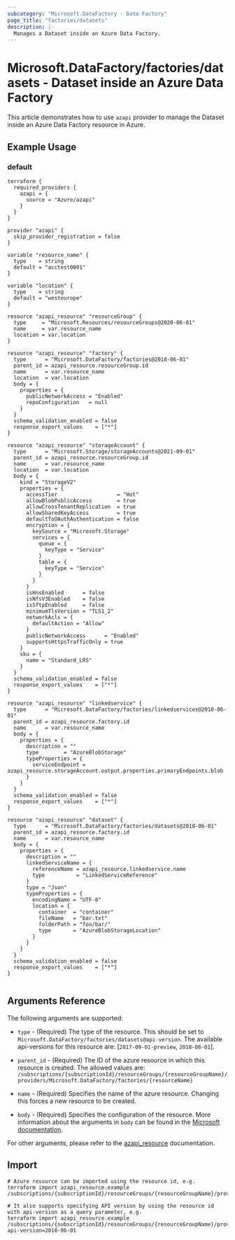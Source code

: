 ```yaml
---
subcategory: "Microsoft.DataFactory - Data Factory"
page_title: "factories/datasets"
description: |-
  Manages a Dataset inside an Azure Data Factory.
---
```


# Microsoft.DataFactory/factories/datasets - Dataset inside an Azure Data Factory

This article demonstrates how to use `azapi` provider to manage the Dataset inside an Azure Data Factory resource in Azure.



## Example Usage

### default

```hcl
terraform {
  required_providers {
    azapi = {
      source = "Azure/azapi"
    }
  }
}

provider "azapi" {
  skip_provider_registration = false
}

variable "resource_name" {
  type    = string
  default = "acctest0001"
}

variable "location" {
  type    = string
  default = "westeurope"
}

resource "azapi_resource" "resourceGroup" {
  type     = "Microsoft.Resources/resourceGroups@2020-06-01"
  name     = var.resource_name
  location = var.location
}

resource "azapi_resource" "factory" {
  type      = "Microsoft.DataFactory/factories@2018-06-01"
  parent_id = azapi_resource.resourceGroup.id
  name      = var.resource_name
  location  = var.location
  body = {
    properties = {
      publicNetworkAccess = "Enabled"
      repoConfiguration   = null
    }
  }
  schema_validation_enabled = false
  response_export_values    = ["*"]
}

resource "azapi_resource" "storageAccount" {
  type      = "Microsoft.Storage/storageAccounts@2021-09-01"
  parent_id = azapi_resource.resourceGroup.id
  name      = var.resource_name
  location  = var.location
  body = {
    kind = "StorageV2"
    properties = {
      accessTier                   = "Hot"
      allowBlobPublicAccess        = true
      allowCrossTenantReplication  = true
      allowSharedKeyAccess         = true
      defaultToOAuthAuthentication = false
      encryption = {
        keySource = "Microsoft.Storage"
        services = {
          queue = {
            keyType = "Service"
          }
          table = {
            keyType = "Service"
          }
        }
      }
      isHnsEnabled      = false
      isNfsV3Enabled    = false
      isSftpEnabled     = false
      minimumTlsVersion = "TLS1_2"
      networkAcls = {
        defaultAction = "Allow"
      }
      publicNetworkAccess      = "Enabled"
      supportsHttpsTrafficOnly = true
    }
    sku = {
      name = "Standard_LRS"
    }
  }
  schema_validation_enabled = false
  response_export_values    = ["*"]
}

resource "azapi_resource" "linkedservice" {
  type      = "Microsoft.DataFactory/factories/linkedservices@2018-06-01"
  parent_id = azapi_resource.factory.id
  name      = var.resource_name
  body = {
    properties = {
      description = ""
      type        = "AzureBlobStorage"
      typeProperties = {
        serviceEndpoint = azapi_resource.storageAccount.output.properties.primaryEndpoints.blob
      }
    }
  }
  schema_validation_enabled = false
  response_export_values    = ["*"]
}

resource "azapi_resource" "dataset" {
  type      = "Microsoft.DataFactory/factories/datasets@2018-06-01"
  parent_id = azapi_resource.factory.id
  name      = var.resource_name
  body = {
    properties = {
      description = ""
      linkedServiceName = {
        referenceName = azapi_resource.linkedservice.name
        type          = "LinkedServiceReference"
      }
      type = "Json"
      typeProperties = {
        encodingName = "UTF-8"
        location = {
          container  = "container"
          fileName   = "bar.txt"
          folderPath = "foo/bar/"
          type       = "AzureBlobStorageLocation"
        }
      }
    }
  }
  schema_validation_enabled = false
  response_export_values    = ["*"]
}


```



## Arguments Reference

The following arguments are supported:

* `type` - (Required) The type of the resource. This should be set to `Microsoft.DataFactory/factories/datasets@api-version`. The available api-versions for this resource are: [`2017-09-01-preview`, `2018-06-01`].

* `parent_id` - (Required) The ID of the azure resource in which this resource is created. The allowed values are:  
  `/subscriptions/{subscriptionId}/resourceGroups/{resourceGroupName}/providers/Microsoft.DataFactory/factories/{resourceName}`

* `name` - (Required) Specifies the name of the azure resource. Changing this forces a new resource to be created.

* `body` - (Required) Specifies the configuration of the resource. More information about the arguments in `body` can be found in the [Microsoft documentation](https://learn.microsoft.com/en-us/azure/templates/Microsoft.DataFactory/factories/datasets?pivots=deployment-language-terraform).

For other arguments, please refer to the [azapi_resource](https://registry.terraform.io/providers/Azure/azapi/latest/docs/resources/resource) documentation.

## Import

 ```shell
 # Azure resource can be imported using the resource id, e.g.
 terraform import azapi_resource.example /subscriptions/{subscriptionId}/resourceGroups/{resourceGroupName}/providers/Microsoft.DataFactory/factories/{resourceName}/datasets/{resourceName}
 
 # It also supports specifying API version by using the resource id with api-version as a query parameter, e.g.
 terraform import azapi_resource.example /subscriptions/{subscriptionId}/resourceGroups/{resourceGroupName}/providers/Microsoft.DataFactory/factories/{resourceName}/datasets/{resourceName}?api-version=2018-06-01
 ```
